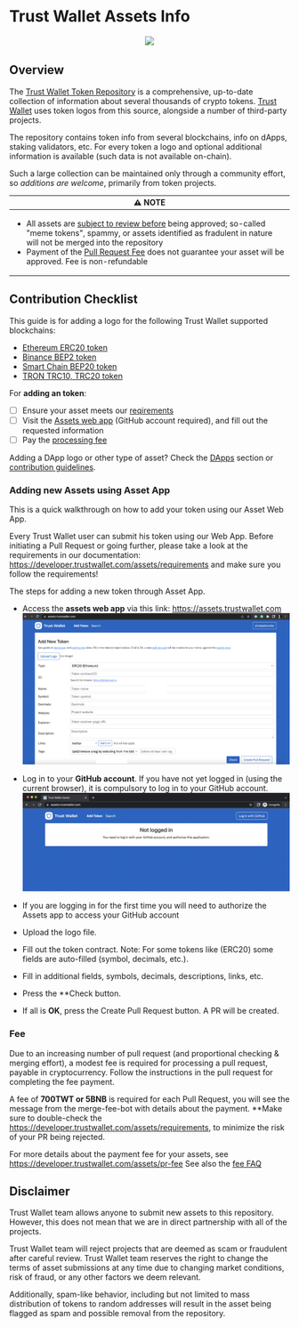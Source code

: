 # Trust Wallet Assets Info

<center><img src='https://trustwallet.com/assets/images/media/assets/horizontal_blue.png' height="200"></center>

## Overview
The [Trust Wallet Token Repository](https://github.com/trustwallet/assets)
is a comprehensive, up-to-date collection of information about several thousands of crypto tokens.
[Trust Wallet](https://trustwallet.com) uses token logos from this source, alongside a number of third-party projects.

The repository contains token info from several blockchains, info on dApps, staking validators, etc.
For every token a logo and optional additional information is available (such data is not available on-chain).

Such a large collection can be maintained only through a community effort, so _additions are welcome_,
primarily from token projects.

<table width="100%">
  <thead>
    <tr>
      <th align="center">
        ⚠️ NOTE
      </th>
    </tr>
  </thead>

  <tbody>
    <tr>
      <td>
        <ul>
          <li>All assets are <a href="#disclaimer">subject to review before</a> being approved; so-called "meme tokens", spammy, or assets identified as fradulent in nature will not be merged into the repository</li>
          <li>Payment of the <a href="pr-fee.md">Pull Request Fee</a> does not guarantee your asset will be approved. Fee is non-refundable</li>
        </ul>
      </td>
    </tr>
  </tbody>
</table>


## Contribution Checklist
This guide is for adding a logo for the following Trust Wallet supported blockchains:

 - [Ethereum ERC20 token](https://github.com/trustwallet/assets/tree/master/blockchains/ethereum/assets)
 - [Binance BEP2 token](https://github.com/trustwallet/assets/tree/master/blockchains/binance/assets)
 - [Smart Chain BEP20 token](https://github.com/trustwallet/assets/tree/master/blockchains/smartchain/assets)
 - [TRON TRC10, TRC20 token](https://github.com/trustwallet/assets/tree/master/blockchains/tron/assets)

For **adding an token**:
- [ ] Ensure your asset meets our [reqirements](requirements.md)
- [ ] Visit the [Assets web app](https://assets.trustwallet.com) (GitHub account required), and fill out the requested information
- [ ] Pay the [processing fee](pr-fee.md)

Adding a DApp logo or other type of asset? Check the [DApps](../dapps/listing-guide.md) section or [contribution guidelines](repository_details.md#contribution-guidelines).


### Adding new Assets using Asset App

This is a quick walkthrough on how to add your token using our Asset Web App.

Every Trust Wallet user can submit his token using our Web App. Before initiating a Pull Request or going further, please take a look at the requirements in our documentation: https://developer.trustwallet.com/assets/requirements and make sure you follow the requirements!

The steps for adding a new token through Asset App.

- Access the **assets web app** via this link: https://assets.trustwallet.com
![](/media/assetapp.png)

- Log in to your **GitHub account**. If you have not yet logged in (using the current browser), it is compulsory to log in to your GitHub account.
![](/media/gitassetapp.png)

- If you are logging in for the first time you will need to authorize the Assets app to access your GitHub account
- Upload the logo file.
- Fill out the token contract.
Note: For some tokens like (ERC20) some fields are auto-filled (symbol, decimals, etc.).
- Fill in additional fields, symbols, decimals, descriptions, links, etc.
- Press the **Check button.
- If all is **OK**, press the Create Pull Request button. A PR will be created.

### Fee
Due to an increasing number of pull request (and proportional checking & merging effort),
a modest fee is required for processing a pull request, payable in cryptocurrency.
Follow the instructions in the pull request for completing the fee payment.

A fee of **700TWT or 5BNB** is required for each Pull Request, you will see the message from the merge-fee-bot with details about the payment. **Make sure to double-check the https://developer.trustwallet.com/assets/requirements, to minimize the risk of your PR being rejected.

For more details about the payment fee for your assets, see https://developer.trustwallet.com/assets/pr-fee 
See also the [fee FAQ](pr-fee.md)

## Disclaimer
Trust Wallet team allows anyone to submit new assets to this repository. However, this does not mean that we are in direct partnership with all of the projects.

Trust Wallet team will reject projects that are deemed as scam or fraudulent after careful review.
Trust Wallet team reserves the right to change the terms of asset submissions at any time due to changing market conditions, risk of fraud, or any other factors we deem relevant.

Additionally, spam-like behavior, including but not limited to mass distribution of tokens to random addresses will result in the asset being flagged as spam and possible removal from the repository.
